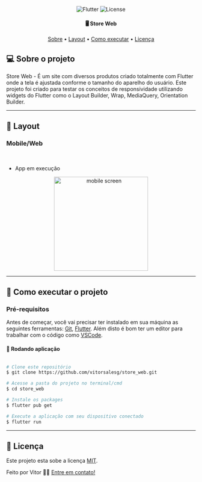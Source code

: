 <p align="center">
  <img alt="Flutter" src="https://img.shields.io/badge/Flutter%20-%2302569B.svg?&style=flat-square&logo=Flutter&logoColor=white" />
  <img alt="License" src="https://img.shields.io/badge/license-MIT-brightgreen">
 </p>

<h4 align="center"> 
	 🖥️ Store Web
</h4>

<p align="center">
 <a href="#-sobre-o-projeto">Sobre</a> •
 <a href="#-layout">Layout</a> • 
 <a href="#-como-executar-o-projeto">Como executar</a> • 
 <a href="#user-content--licença">Licença</a>
</p>


## 💻 Sobre o projeto

Store Web - É um site com diversos produtos criado totalmente com Flutter onde a tela é ajustada conforme o tamanho do aparelho do usuário. Este projeto foi criado para testar os conceitos de responsividade utilizando widgets do Flutter como o Layout Builder, Wrap, MediaQuery, Orientation Builder.

---


## 🎨 Layout

### Mobile/Web

<br>

- App em execução

<div  align="center">
	<img alt="mobile screen" width="250" src="">	
</div>


---

## 🚀 Como executar o projeto

### Pré-requisitos

Antes de começar, você vai precisar ter instalado em sua máquina as seguintes ferramentas:
[Git](https://git-scm.com), [Flutter](https://flutter.dev/). 
Além disto é bom ter um editor para trabalhar com o código como [VSCode](https://code.visualstudio.com/).

#### 🎲 Rodando aplicação

```bash

# Clone este repositório
$ git clone https://github.com/vitorsalesg/store_web.git

# Acesse a pasta do projeto no terminal/cmd
$ cd store_web

# Instale os packages
$ flutter pub get

# Execute a aplicação com seu dispositivo conectado
$ flutter run


```
---

## 📝 Licença

Este projeto esta sobe a licença [MIT](./LICENSE).

Feito por Vitor 👋🏽 [Entre em contato!](https://www.linkedin.com/in/vitorsalesg/)
